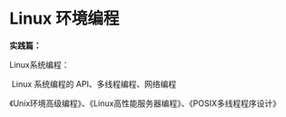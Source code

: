 # Linux 环境编程

**实践篇：**

Linux系统编程：

​		Linux 系统编程的 API、多线程编程、网络编程

​		《Unix环境高级编程》、《Linux高性能服务器编程》、《POSIX多线程程序设计》

​		











